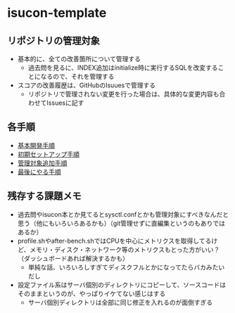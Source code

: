 # isucon-template

## リポジトリの管理対象
- 基本的に、全ての改善箇所について管理する
  - 過去問を見るに、INDEX追加はinitialize時に実行するSQLを改変することになるので、それを管理する
- スコアの改善履歴は、GitHubのIsuuesで管理する
  - リポジトリで管理されない変更を行った場合は、具体的な変更内容も合わせてIssuesに記す

## 各手順
- [基本開発手順](./docs/基本開発手順.md)
- [初期セットアップ手順](./docs/初期セットアップ手順.md)
- [管理対象追加手順](./docs/管理対象追加手順.md)
- [最後にやる手順](./docs/最後にやる手順.md)

## 残存する課題メモ
- 過去問やisucon本とか見てるとsysctl.confとかも管理対象にすべきなんだと思う（他にもいろいろあるかも）（git管理せずに直編集というのもありではあるか）
- profile.shやafter-bench.shではCPUを中心にメトリクスを取得してるけど、メモリ・ディスク・ネットワーク等のメトリクスもとった方がいい？<br>（ダッシュボードあれば解決するかも）
  - 単純な話、いろいろしすぎてディスクフルとかになってたらバカみたいだし
- 設定ファイル系はサーバ個別のディレクトリにコピーして、ソースコードはそのままというのが、やっぱりイケてない感じはする
  - サーバ個別ディレクトリは全部に同じ修正を入れるのが面倒すぎる
